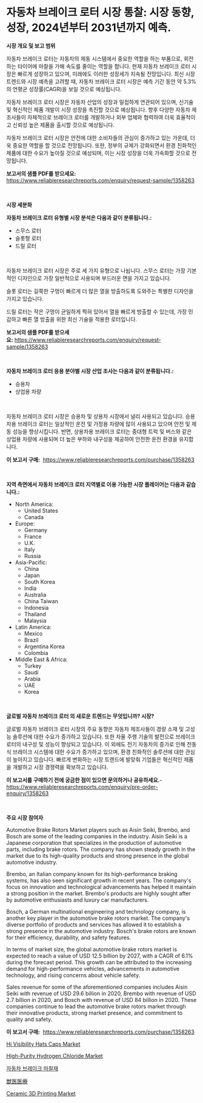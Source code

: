 <p><h1>자동차 브레이크 로터 시장 통찰: 시장 동향, 성장, 2024년부터 2031년까지 예측.</h1></p><p><strong>시장 개요 및 보고 범위</strong></p>
<p><p>자동차 브레이크 로터는 자동차의 제동 시스템에서 중요한 역할을 하는 부품으로, 회전하는 타이어에 마찰을 가해 속도를 줄이는 역할을 합니다. 현재 자동차 브레이크 로터 시장은 빠르게 성장하고 있으며, 미래에도 이러한 성장세가 지속될 전망입니다. 최신 시장 트렌드와 시장 예측을 고려할 때, 자동차 브레이크 로터 시장은 예측 기간 동안 약 5.3%의 연평균 성장률(CAGR)을 보일 것으로 예상됩니다. </p><p>자동차 브레이크 로터 시장은 자동차 산업의 성장과 밀접하게 연관되어 있으며, 신기술 및 혁신적인 제품 개발이 시장 성장을 촉진할 것으로 예상됩니다. 향후 다양한 자동차 제조사들이 자체적으로 브레이크 로터를 개발하거나 외부 업체와 협력하여 더욱 효율적이고 신뢰성 높은 제품을 출시할 것으로 예상됩니다.</p><p>자동차 브레이크 로터 시장은 안전에 대한 소비자들의 관심이 증가하고 있는 가운데, 더욱 중요한 역할을 할 것으로 전망됩니다. 또한, 정부의 규제가 강화되면서 환경 친화적인 제품에 대한 수요가 높아질 것으로 예상되며, 이는 시장 성장을 더욱 가속화할 것으로 전망됩니다.</p></p>
<p><strong>보고서의 샘플 PDF를 받으세요:</strong> <a href="https://www.reliableresearchreports.com/enquiry/request-sample/1358263">https://www.reliableresearchreports.com/enquiry/request-sample/1358263</a></p>
<p>&nbsp;</p>
<p><strong>시장 세분화</strong></p>
<p><strong>자동차 브레이크 로터 유형별 시장 분석은 다음과 같이 분류됩니다.:</strong></p>
<p><ul><li>스무스 로터</li><li>슬롯형 로터</li><li>드릴 로터</li></ul></p>
<p>&nbsp;</p>
<p><p>자동차 브레이크 로터 시장은 주로 세 가지 유형으로 나뉩니다. 스무스 로터는 가장 기본적인 디자인으로 가장 일반적으로 사용되며 부드러운 면을 가지고 있습니다. </p><p>슬롯 로터는 길쭉한 구멍이 빠르게 더 많은 열을 방출하도록 도와주는 특별한 디자인을 가지고 있습니다. </p><p>드릴 로터는 작은 구멍이 균일하게 찍혀 있어서 열을 빠르게 방출할 수 있는데, 가장 민감하고 빠른 열 방출을 위한 최신 기술을 적용한 로터입니다.</p></p>
<p><strong>보고서의 샘플 PDF를 받으세요:</strong>&nbsp;<a href="https://www.reliableresearchreports.com/enquiry/request-sample/1358263">https://www.reliableresearchreports.com/enquiry/request-sample/1358263</a></p>
<p>&nbsp;</p>
<p><strong> 자동차 브레이크 로터 응용 분야별 시장 산업 조사는 다음과 같이 분류됩니다.:</strong></p>
<p><ul><li>승용차</li><li>상업용 차량</li></ul></p>
<p>&nbsp;</p>
<p><p>자동차 브레이크 로터 시장은 승용차 및 상용차 시장에서 널리 사용되고 있습니다. 승용차용 브레이크 로터는 일상적인 운전 및 가정용 차량에 많이 사용되고 있으며 안전 및 제동 성능을 향상시킵니다. 반면, 상용차용 브레이크 로터는 중대형 트럭 및 버스와 같은 상업용 차량에 사용되며 더 높은 부하와 내구성을 제공하여 안전한 운전 환경을 유지합니다.</p></p>
<p><strong>이 보고서 구매:</strong>&nbsp; <a href="https://www.reliableresearchreports.com/purchase/1358263">https://www.reliableresearchreports.com/purchase/1358263</a></p>
<p>&nbsp;</p>
<p><strong>지역 측면에서 자동차 브레이크 로터 지역별로 이용 가능한 시장 플레이어는 다음과 같습니다.:</strong></p>
<p><ul>
    <li>
        North America:
        <ul>
            <li>United States</li>
            <li>Canada</li>
        </ul>
    </li>
    <li>
        Europe:
        <ul>
            <li>Germany</li>
            <li>France</li>
            <li>U.K.</li>
            <li>Italy</li>
            <li>Russia</li>
        </ul>
    </li>
    <li>
        Asia-Pacific:
        <ul>
            <li>China</li>
            <li>Japan</li>
            <li>South Korea</li>
            <li>India</li>
            <li>Australia</li>
            <li>China Taiwan</li>
            <li>Indonesia</li>
            <li>Thailand</li>
            <li>Malaysia</li>
        </ul>
    </li>
    <li>
        Latin America:
        <ul>
            <li>Mexico</li>
            <li>Brazil</li>
            <li>Argentina Korea</li>
            <li>Colombia</li>
        </ul>
    </li>
    <li>
        Middle East & Africa:
        <ul>
            <li>Turkey</li>
            <li>Saudi</li>
            <li>Arabia</li>
            <li>UAE</li>
            <li>Korea</li>
        </ul>
    </li>
    </ul></p>
<p>&nbsp;</p>
<p><strong>글로벌 자동차 브레이크 로터 의 새로운 트렌드는 무엇입니까? 시장?</strong></p>
<p><p>글로벌 자동차 브레이크 로터 시장의 주요 동향은 자동차 제조사들이 경량 소재 및 고성능 솔루션에 대한 수요가 증가하고 있습니다. 또한 자율 주행 기술의 발전으로 브레이크 로터의 내구성 및 성능이 향상되고 있습니다. 이 외에도 전기 자동차의 증가로 인해 전동식 브레이크 시스템에 대한 수요가 증가하고 있으며, 환경 친화적인 솔루션에 대한 관심이 높아지고 있습니다. 빠르게 변화하는 시장 트렌드에 발맞춰 기업들은 혁신적인 제품을 개발하고 시장 경쟁력을 확보하고 있습니다.</p></p>
<p><strong>이 보고서를 구매하기 전에 궁금한 점이 있으면 문의하거나 공유하세요.</strong>- <a href="https://www.reliableresearchreports.com/enquiry/pre-order-enquiry/1358263">https://www.reliableresearchreports.com/enquiry/pre-order-enquiry/1358263</a></p>
<p>&nbsp;</p>
<p><strong>주요 시장 참여자</strong></p>
<p><p>Automotive Brake Rotors Market players such as Aisin Seiki, Brembo, and Bosch are some of the leading companies in the industry. Aisin Seiki is a Japanese corporation that specializes in the production of automotive parts, including brake rotors. The company has shown steady growth in the market due to its high-quality products and strong presence in the global automotive industry.</p><p>Brembo, an Italian company known for its high-performance braking systems, has also seen significant growth in recent years. The company's focus on innovation and technological advancements has helped it maintain a strong position in the market. Brembo's products are highly sought after by automotive enthusiasts and luxury car manufacturers.</p><p>Bosch, a German multinational engineering and technology company, is another key player in the automotive brake rotors market. The company's diverse portfolio of products and services has allowed it to establish a strong presence in the automotive industry. Bosch's brake rotors are known for their efficiency, durability, and safety features.</p><p>In terms of market size, the global automotive brake rotors market is expected to reach a value of USD 12.5 billion by 2027, with a CAGR of 6.1% during the forecast period. This growth can be attributed to the increasing demand for high-performance vehicles, advancements in automotive technology, and rising concerns about vehicle safety.</p><p>Sales revenue for some of the aforementioned companies includes Aisin Seiki with revenue of USD 29.6 billion in 2020, Brembo with revenue of USD 2.7 billion in 2020, and Bosch with revenue of USD 84 billion in 2020. These companies continue to lead the automotive brake rotors market through their innovative products, strong market presence, and commitment to quality and safety.</p></p>
<p><strong>이 보고서 구매:</strong>&nbsp;&nbsp;<a href="https://www.reliableresearchreports.com/purchase/1358263">https://www.reliableresearchreports.com/purchase/1358263</a></p>
<p><p><a href="https://issuu.com/reportprime-2/docs/hi-visibility-hats-caps-market-size-2030.pptx">Hi Visibility Hats Caps Market</a></p><p><a href="https://issuu.com/reportprime-2/docs/high-purity-hydrogen-chloride-market-size-2030.ppt">High-Purity Hydrogen Chloride Market</a></p><p><a href="https://github.com/vsr06p4p49/Market-Research-Report-List-1/blob/main/7739157193111.md">자동차 브레이크 마찰재</a></p><p><a href="https://github.com/mreklxf44233/Market-Research-Report-List-1/blob/main/5298806193326.md">獣医医療</a></p><p><a href="https://github.com/provorikovar/Market-Research-Report-List-3/blob/main/ceramic-3d-printing-market.md">Ceramic 3D Printing Market</a></p></p>

